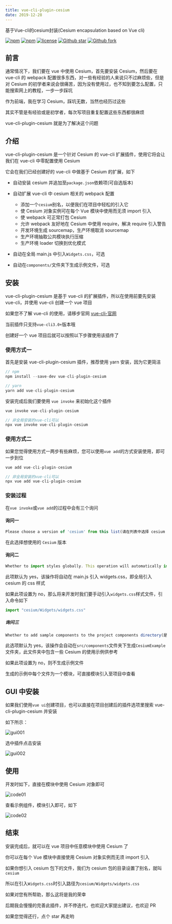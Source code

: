 ```yaml
---
title: vue-cli-plugin-cesium
date: 2019-12-28
---
```


<p align="left">基于Vue-cli的cesium封装(Cesium encapsulation based on Vue cli)</p>

[![npm](https://img.shields.io/npm/v/vue-cli-plugin-cesium?style=plastic)](https://www.npmjs.com/package/vue-cli-plugin-cesium)
[![npm](https://img.shields.io/npm/dm/vue-cli-plugin-cesium?style=plastic)](https://www.npmjs.com/package/vue-cli-plugin-cesium)
[![license](https://img.shields.io/npm/l/vue-cli-plugin-cesium?style=plastic)](https://www.npmjs.com/package/vue-cli-plugin-cesium)
[![Github star](https://img.shields.io/github/stars/isboyjc/vue-cli-plugin-cesium?style=social)](https://github.com/isboyjc/vue-cli-plugin-cesium)
[![Github fork](https://img.shields.io/github/forks/isboyjc/vue-cli-plugin-cesium?style=social)](https://github.com/isboyjc/vue-cli-plugin-cesium)

## 前言

通常情况下，我们要在 vue 中使用 Cesium，首先要安装 Cesium，然后要在 vue-cli 的 webpack 配置很多东西，对一些有经验的人来说只不过麻烦些，但是对 Cesium 的初学者来说会很痛苦，因为没有使用过，也不知到要怎么配置，只能搜索网上的教程，一步一步踩坑

作为前端，我在学习 Cesium，踩坑无数，当然也经历过这些

其实不管是有经验或是初学者，每次写项目重复配置这些东西都很麻烦

vue-cli-plugin-cesium 就是为了解决这个问题

## 介绍

vue-cli-plugin-cesium 是一个针对 Cesium 的 vue-cli 扩展插件，使用它将会让我们在 vue-cli 中零配置使用 Cesium

它会在我们已经创建好的 vue-cli 中做基于 Cesium 的扩展，如下

- 自动安装 cesium 并追加至`package.json`依赖项(可自选版本)

- 自动扩展 vue-cli 中 cesium 相关的 webpack 配置
  - 添加一个`cesium`别名，以便我们在项目中轻松的引入它
  - 使 Cesium 对象实例可在每个 Vue 模块中使用而无须 import 引入
  - 使 webpack 可正常打包 Cesium
  - 允许 webpack 友好地在 Cesium 中使用 require，解决 require 引入警告
  - 开发环境生成 sourcemap，生产环境取消 sourcemap
  - 生产环境抽取公共模块执行压缩
  - 生产环境 loader 切换到优化模式
- 自动在全局 main.js 中引入`Widgets.css`，可选
- 自动在`components/`文件夹下生成示例文件，可选

## 安装

vue-cli-plugin-cesium 是基于 vue-cli 的扩展插件，所以在使用前要先安装 vue-cli，并使用 vue-cli 创建一个 vue 项目

如果您不了解 vue-cli 的使用，请移步官网 [vue-cli-官网](https://cli.vuejs.org/zh/guide/)

当前插件只支持`vue-cli3.0+`版本哦

创建好一个 vue 项目后就可以按照以下步骤使用该插件了

### 使用方式一

首先是安装 vue-cli-plugin-cesium 插件，推荐使用 yarn 安装，因为它更简洁

```js
// npm
npm install --save-dev vue-cli-plugin-cesium

// yarn
yarn add vue-cli-plugin-cesium
```

安装完成后我们要使用 `vue invoke` 来初始化这个插件

```js
vue invoke vue-cli-plugin-cesium

// 非全局安装的vue-cli可以
npx vue invoke vue-cli-plugin-cesium
```

### 使用方式二

如果您觉得使用方式一两步有些麻烦，您可以使用`vue add`的方式安装使用，即可一步到位

```js
vue add vue-cli-plugin-cesium

// 非全局安装的vue-cli可以
npx vue add vue-cli-plugin-cesium
```

### 安装过程

在`vue invoke`或`vue add`的过程中会有三个询问

#### 询问一

```js
Please choose a version of 'cesium' from this list(请在列表中选择 cesium 的版本)
```

在此选择想使用的 `Cesium` 版本

#### 询问二

```js
Whether to import styles globally. This operation will automatically import widgets.css in main.js(是否全局引入样式,该操作将自动在main.js引入widgets.css)？
```

此项默认为 yes，该操作将自动在 main.js 引入 widgets.css，即全局引入 cesium 的 css 样式

如果此项设置为 no，那么将来开发时我们要手动引入`widgets.css`样式文件，引入命令如下

```js
import "cesium/Widgets/widgets.css"
```

##### 询问三

```js
Whether to add sample components to the project components directory(是否添加示例组件到项目components目录)?
```

此选项默认为 yes，该操作会自动在`src/components`文件夹下生成`CesiumExample`文件夹，此文件夹中包含一些 Cesium 的使用示例供参考

如果此项设置为 no，则不生成示例文件

生成的示例中每个文件为一个模块，可直接模块引入至项目中查看

## GUI 中安装

如果我们使用`vue ui`创建项目，也可以直接在项目创建后的插件选项里搜索 vue-cli-plugin-cesium 并安装

如下所示：

![gui001](https://raw.githubusercontent.com/isboyjc/PictureBed/master/vue-cli-plugin-cesium/gui005.png)

选中插件点击安装

![gui002](https://raw.githubusercontent.com/isboyjc/PictureBed/master/vue-cli-plugin-cesium/gui002.png)

## 使用

开发时如下，直接在模块中使用 Cesium 对象即可

![code01](https://raw.githubusercontent.com/isboyjc/PictureBed/master/vue-cli-plugin-cesium/code01.png)

查看示例组件，模块引入即可，如下

![code02](https://raw.githubusercontent.com/isboyjc/PictureBed/master/vue-cli-plugin-cesium/code02.png)

## 结束

安装完成后，就可以在 vue 项目中任意模块中使用 Cesium 了

你可以在每个 Vue 模块中直接使用 Cesium 对象实例而无须 import 引入

如果你想引入 cesium 包下的文件，我们为 cesium 包的目录设置了别名，就叫`cesium`

所以在引入`Widgets.css`时引入路径为`cesium/Widgets/widgets.css`

如果对您有所帮助，那么这将是我的荣幸

后期我会慢慢的完善此插件，并不停迭代，也欢迎大家提出建议，也欢迎 PR

如果您觉得还行，点个 star 再走哟
